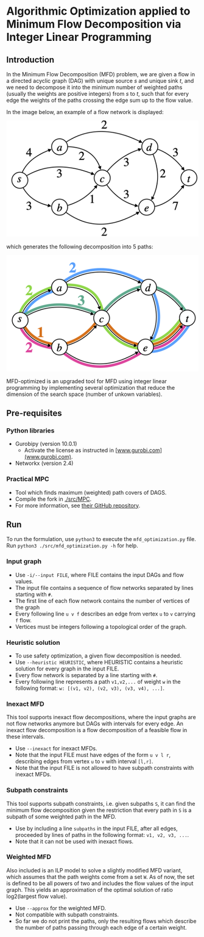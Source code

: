 # Algorithmic Optimization applied to Minimum Flow Decomposition via Integer Linear Programming

## Introduction

In the Minimum Flow Decomposition (MFD) problem, we are given a flow in a directed acyclic graph (DAG) with unique source *s* and unique sink *t*, and we need to decompose it into the minimum number of weighted paths (usually the weights are positive integers) from *s* to *t*, such that for every edge the weights of the paths crossing the edge sum up to the flow value.

In the image below, an example of a flow network is displayed: 

![MFD Example](https://github.com/FernandoHDias/optimized-fd/raw/main/MFD-1.png) 

which generates the following decomposition into 5 paths:

![MFD Example](https://github.com/FernandoHDias/optimized-fd/raw/main/MFD-2.png) 

MFD-optimized is an upgraded tool for MFD using integer linear programming by implementing several optimization that reduce the dimension of the search space (number of unkown variables).

## Pre-requisites

### Python libraries
  - Gurobipy (version 10.0.1)
    - Activate the license as instructed in [www.gurobi.com](www.gurobi.com).
  - Networkx (version 2.4)

### Practical MPC
  - Tool which finds maximum (weighted) path covers of DAGS.
  - Compile the fork in [./src/MPC](src/MPC).
  - For more information, see [their GitHub repository](https://github.com/algbio/PerformanceMPC).

## Run

To run the formulation, use `python3` to execute the `mfd_optimization.py` file.
Run `python3 ./src/mfd_optimization.py -h` for help.

### Input graph

- Use `-i/--input FILE`, where FILE contains the input DAGs and flow values.
- The input file contains a sequence of flow networks separated by lines starting with `#`.
- The first line of each flow network contains the number of vertices of the graph
- Every following line `u v f` describes an edge from vertex `u` to  `v` carrying `f` flow.
- Vertices must be integers following a topological order of the graph.

### Heuristic solution

- To use safety optimization, a given flow decomposition is needed.
- Use `--heuristic HEURISTIC`, where HEURISTIC contains a heuristic solution for every graph in the input FILE.
- Every flow network is separated by a line starting with `#`.
- Every following line represents a path `v1,v2,...` of weight `w` in the following format:
  `w: [(v1, v2), (v2, v3), (v3, v4), ...]`.

### Inexact MFD

This tool supports inexact flow decompositions, where the input graphs are not flow networks anymore but
DAGs with intervals for every edge. An inexact flow decomposition is a flow decomposition of a feasible flow
in these intervals.

- Use `--inexact` for inexact MFDs.
- Note that the input FILE must have edges of the form `u v l r`, describing edges from vertex `u` to `v` with interval `[l,r]`.
- Note that the input FILE is not allowed to have subpath constraints with inexact MFDs.

### Subpath constraints

This tool supports subpath constraints, i.e. given subpaths `S`, it  can find the minimum flow decomposition given the restriction
that every path in `S` is a subpath of some weighted path in the MFD.

- Use by including a line `subpaths` in the input FILE, after all edges, proceeded by lines of paths in the following format: `v1, v2, v3, ...`.
- Note that it can not be used with inexact flows.

### Weighted MFD

Also included is an ILP model to solve a slightly modified MFD variant, which assumes that the path weights come from a set `W`.
As of now, the set is defined to be all powers of two and includes the flow values of the input graph. This yields an approximation
of the optimal solution of ratio log2(largest flow value).

- Use `--approx` for the weighted MFD.
- Not compatible with subpath constraints.
- So far we do not print the paths, only the resulting flows which describe the number of paths passing through each edge of a certain weight.
